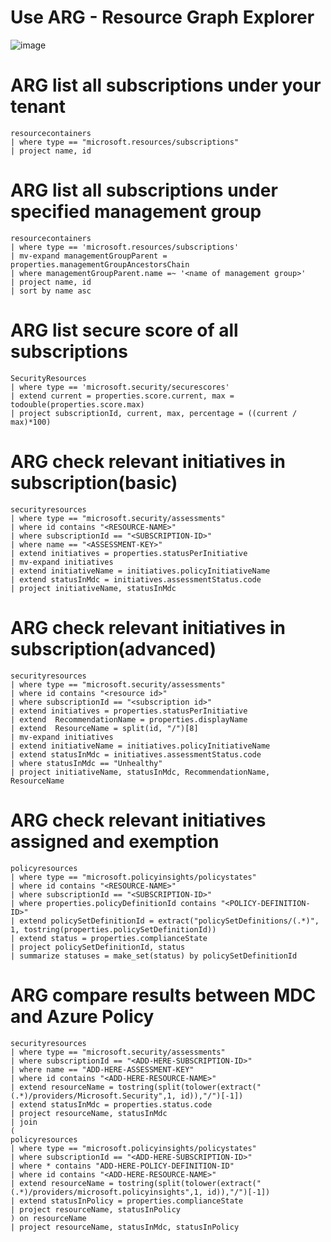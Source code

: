 # Use ARG - Resource Graph Explorer

![image](https://user-images.githubusercontent.com/96930989/210159757-b875ba41-6946-4ee7-a604-92183cf9f58b.png)



# ARG list all subscriptions under your tenant

```kusto
resourcecontainers
| where type == "microsoft.resources/subscriptions"
| project name, id
```

# ARG list all subscriptions under specified management group

```kusto
resourcecontainers
| where type == 'microsoft.resources/subscriptions'
| mv-expand managementGroupParent = properties.managementGroupAncestorsChain
| where managementGroupParent.name =~ '<name of management group>'
| project name, id
| sort by name asc
```

# ARG list secure score of all subscriptions

```kusto
SecurityResources 
| where type == 'microsoft.security/securescores' 
| extend current = properties.score.current, max = todouble(properties.score.max)
| project subscriptionId, current, max, percentage = ((current / max)*100)
```
  
# ARG check relevant initiatives in subscription(basic)

```kusto
securityresources
| where type == "microsoft.security/assessments"
| where id contains "<RESOURCE-NAME>"
| where subscriptionId == "<SUBSCRIPTION-ID>"
| where name == "<ASSESSMENT-KEY>"
| extend initiatives = properties.statusPerInitiative
| mv-expand initiatives
| extend initiativeName = initiatives.policyInitiativeName
| extend statusInMdc = initiatives.assessmentStatus.code
| project initiativeName, statusInMdc
```

# ARG check relevant initiatives in subscription(advanced)

```kusto
securityresources
| where type == "microsoft.security/assessments"
| where id contains "<resource id>"
| where subscriptionId == "<subscription id>"
| extend initiatives = properties.statusPerInitiative
| extend  RecommendationName = properties.displayName
| extend  ResourceName = split(id, "/")[8]
| mv-expand initiatives
| extend initiativeName = initiatives.policyInitiativeName
| extend statusInMdc = initiatives.assessmentStatus.code
| where statusInMdc == "Unhealthy"
| project initiativeName, statusInMdc, RecommendationName, ResourceName
```

# ARG check relevant initiatives assigned and exemption

```kusto
policyresources
| where type == "microsoft.policyinsights/policystates"
| where id contains "<RESOURCE-NAME>"
| where subscriptionId == "<SUBSCRIPTION-ID>"
| where properties.policyDefinitionId contains "<POLICY-DEFINITION-ID>"
| extend policySetDefinitionId = extract("policySetDefinitions/(.*)", 1, tostring(properties.policySetDefinitionId))
| extend status = properties.complianceState
| project policySetDefinitionId, status
| summarize statuses = make_set(status) by policySetDefinitionId
```

#  ARG compare results between MDC and Azure Policy

```kusto
securityresources
| where type == "microsoft.security/assessments"
| where subscriptionId == "<ADD-HERE-SUBSCRIPTION-ID>"
| where name == "ADD-HERE-ASSESSMENT-KEY" 
| where id contains "<ADD-HERE-RESOURCE-NAME>"
| extend resourceName = tostring(split(tolower(extract("(.*)/providers/Microsoft.Security",1, id)),"/")[-1])
| extend statusInMdc = properties.status.code
| project resourceName, statusInMdc
| join
(
policyresources
| where type == "microsoft.policyinsights/policystates"
| where subscriptionId == "<ADD-HERE-SUBSCRIPTION-ID>"
| where * contains "ADD-HERE-POLICY-DEFINITION-ID"
| where id contains "<ADD-HERE-RESOURCE-NAME>"
| extend resourceName = tostring(split(tolower(extract("(.*)/providers/microsoft.policyinsights",1, id)),"/")[-1])
| extend statusInPolicy = properties.complianceState
| project resourceName, statusInPolicy
) on resourceName
| project resourceName, statusInMdc, statusInPolicy
```
